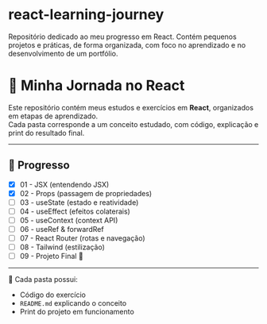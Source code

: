 # react-learning-journey
Repositório dedicado ao meu progresso em React. Contém pequenos projetos e práticas, de forma organizada, com foco no aprendizado e no desenvolvimento de um portfólio.

# 🚀 Minha Jornada no React

Este repositório contém meus estudos e exercícios em **React**, organizados em etapas de aprendizado.  
Cada pasta corresponde a um conceito estudado, com código, explicação e print do resultado final.

---

## 📌 Progresso

- [x] 01 - JSX (entendendo JSX)  
- [x] 02 - Props (passagem de propriedades)  
- [ ] 03 - useState (estado e reatividade)  
- [ ] 04 - useEffect (efeitos colaterais)  
- [ ] 05 - useContext (context API)  
- [ ] 06 - useRef & forwardRef  
- [ ] 07 - React Router (rotas e navegação)  
- [ ] 08 - Tailwind (estilização)  
- [ ] 09 - Projeto Final 🎯  

---

📂 Cada pasta possui:  
- Código do exercício  
- `README.md` explicando o conceito  
- Print do projeto em funcionamento
